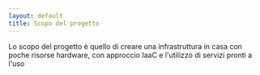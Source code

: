 ```yaml
---
layout: default
title: Scopo del progetto
---
```



Lo scopo del progetto è quello di creare una infrastruttura in casa con poche risorse hardware, con approccio IaaC e l'utilizzo di servizi pronti a l'uso